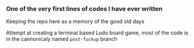 ### One of the very first lines of codes I have ever written
Keeping the repo here as a memory of the good old days

Attempt at creating a terminal based Ludo board game, most of the code is in the cannonicaly named `post-fuckup` branch

